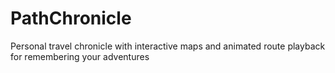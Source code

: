 # PathChronicle
Personal travel chronicle with interactive maps and animated route playback for remembering your adventures
